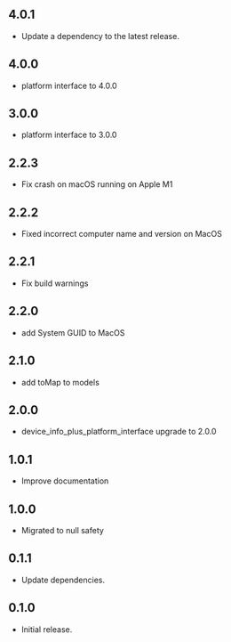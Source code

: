 ## 4.0.1

 - Update a dependency to the latest release.

## 4.0.0

- platform interface to 4.0.0

## 3.0.0

- platform interface to 3.0.0

## 2.2.3

- Fix crash on macOS running on Apple M1

## 2.2.2

- Fixed incorrect computer name and version on MacOS

## 2.2.1

- Fix build warnings

## 2.2.0

- add System GUID to MacOS

## 2.1.0

- add toMap to models

## 2.0.0

- device_info_plus_platform_interface upgrade to 2.0.0

## 1.0.1

- Improve documentation

## 1.0.0

- Migrated to null safety

## 0.1.1

- Update dependencies.

## 0.1.0

- Initial release.
